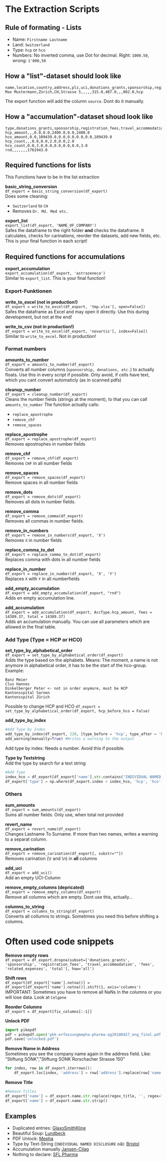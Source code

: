 # The Extraction Scripts
## Rule of formating - Lists
* Name: `Firstname Lastname`
* Land: `Switzerland`
* Type: `hcp` or `hco`
* Numbers: No inverted comma, use Dot for decimal.
Right: `1000.50`, wrong: `1'000,50`

## How a "list"-dataset should look like
```
name,location,country,address,plz,uci,donations_grants,sponsorship,registration_fees,travel_accommodation,fees,related_expenses,total,type
Max Mustermann,Zürich,CH,Strasse 5,,,,,315.0,487.0,,,802.0,hcp
```
The export function will add the column `source`. Dont do it manually.
## How a "accumulation"-dataset shoud look like
```
type,donations_grants,sponsorship,registration_fees,travel_accommodation,fees,related_expenses,total
hcp_amount,,,0.0,0.0,2400.0,0.0,2400.0
hco_amount,0.0,109439.0,0.0,0.0,0.0,0.0,109439.0
hcp_count,,,0.0,0.0,2.0,0.0,2.0
hco_count,0.0,3.0,0.0,0.0,0.0,0.0,3.0
rnd,,,,,,,1761943.0
```

## Required functions for lists
This Functions have to be in the list extraction

**basic_string_conversion**  
`df_export = basic_string_conversion(df_export)`  
Does some cleaning:  
* `Switzerland` to `CH`
* Removes `Dr. Md. Med etc.`

**export_list**  
`export_list(df_export, 'NAME_OF_COMPANY')`  
Safes the dataframe to the right folder **and** checks the dataframe. It calculates, checks for carinations, reorder the datasets, add new fields, etc. This is your final function in each script!

## Required functions for accumulations
**export_accumulation**  
`export_accumulation(df_export, 'astrazeneca')`  
Similar to `export_list`. This is your final function!

### Export-Funktionen
**write_to_excel (not in production!)**  
`df_export = write_to_excel(df_export, 'tmp.xlsx'[, open=False])`  
Safes the dataframe as Excel and may open it directly. Use this during development, but not at the end!

**write_to_csv (not in production!)**  
`df_export = write_to_excel(df_export, 'novartis'[, index=False])`  
Similar to `write_to_excel`. Not in production!

### Format numbers
**amounts_to_number**  
`df_export = amounts_to_number(df_export)`  
Converts all number columns (`sponsorship, donations, etc.`) to actually floats. Use this in every script if possible. Only avoid, if cells have text, which you cant convert automaticly (as in scanned pdfs)

**cleanup_number**  
`df_export = cleanup_number(df_export)`  
Cleans the number fields (strings at the moment), to that you can call `amounts_to_number`
The function actually calls:
* `replace_apostrophe`
* `remove_chf`
* `remove_spaces`

**replace_apostrophe**  
`df_export = replace_apostrophe(df_export)`  
Removes apostrophes in number fields

**remove_chf**  
`df_export = remove_chf(df_export)`  
Removes `CHF` in  all number fields

**remove_spaces**  
`df_export = remove_spaces(df_export)`  
Remove spaces in all number fields

**remove_dots**  
`df_export = remove_dots(df_export)`  
Removes all dots in number fields.

**remove_comma**  
`df_export = remove_comma(df_export)`  
Removes all commas in number fields.


**remove_in_numbers**  
`df_export = remove_in_numbers(df_export, 'X')`  
Removes `X` in number fields

**replace_comma_to_dot**  
`df_export = replace_comma_to_dot(df_export)`  
Replaces comma with dots in all number fields

**replace_in_number**  
`df_export = replace_in_number(df_export, 'X', 'Y')`  
Replaces `X` with `Y` in all numberfields

**add_empty_accumulation**  
`df_export = add_empty_accumulation(df_export, "rnd")`  
Adds en empty accumulation line.

**add_accumulation**  
`df_export = add_accumulation(df_export, AccType.hcp_amount, fees = 14389.37, total = 14389.37)`  
Adds an accumulation manually. You can use all parameters which are allowed in the final table.

### Add Type (Type = HCP or HCO)

**set_type_by_alphabetical_order**  
`df_export = set_type_by_alphabetical_order(df_export)`  
Adds the type based on the alphabets. Means: The moment, a name is not anymore in alphabetical order, it has to be the start of the hco-group.
Example:
```
Banz Meier
Clus Hannes
Dinkelberger Peter <- not in order anymore, must be HCP
Kantonsspital Sarnen
Kantonsspital Zürich
```

Possible to change HCP and HCO 
`df_export = set_type_by_alphabetical_order(df_export, hcp_before_hco = False)`

**add_type_by_index**  
```python
#Add Type by Index
add_type_by_index(df_export, 220, [type_before = 'hcp', type_after = 'hco'])
add_warning(manually=True) #Writes a warning to the output
```
Add type by index: Needs a number. Avoid this if possible.

**Type by Textstring**  
Add the type by search for a text string
```python
#Add Type
index_hco = df_export[df_export['name'].str.contains("INDIVIDUAL NAMED DISCLOSURE", na=False)].index[0]
df_export['type'] = np.where(df_export.index < index_hco, 'hcp', 'hco')
```  
### Others

**sum_amounts**  
`df_export = sum_amounts(df_export)`  
Sums all number fields. Only use, when total not provided

**revert_name**  
`df_export = revert_name(df_export)`  
Changes Lastname To Surname. If more than two names, writes a warning to a separat column.

**remove_carination**  
`df_export = remove_carination(df_export[, substr=""])`  
Removes carination (\r and \n) in **all** columns

**add_uci**  
`df_export = add_uci()`  
Add an empty UCI-Column

**remove_empty_columns (depricated)**  
`df_export = remove_empty_columns(df_export)`  
Remove all columns which are empty. Dont use this, actually...

**columns_to_string**  
`df_export = columns_to_string(df_export)`  
Converts all collumns to strings. Sometimes you need this before shifting a columns.

# Often used code snippets
**Remove empty rows**  
`df_export = df_export.dropna(subset=['donations_grants', 'sponsorship', 'registration_fees', 'travel_accommodation', 'fees', 'related_expenses', 'total'], how='all')`  

**Shift rows**  
`df_export[df_export['name'].notna()] = df_export[df_export['name'].notna()].shift(1, axis='columns')`  
IMPORTANT: Sometimes you have to remove all NaNs in the columns or you will lose data. Look at `Celgene`  
  
**Reorder Columns**  
`df_export = df_export[fix_columns[:-1]]`  

**Unlock PDF**
```python
import pikepdf
pdf = pikepdf.open('pkk-erfassungmepha-pharma-ag20180427_eng_final.pdf')
pdf.save('unlocked.pdf')
```   
**Remove Name in Address**  
Sometimes you see the company name again in the address field. Like:  
"Stiftung SONK","Stiftung SONK Rorschacher Strasse 150"  
```python
for index, row in df_export.iterrows():
    df_export.loc[index, 'address'] = row['address'].replace(row['name'] + ' ', '')
```

**Remove Title**
```python
#Remove Titles
df_export['name'] = df_export.name.str.replace(regex_title, '', regex=True, case=False)
df_export['name'] = df_export.name.str.strip()
```

## Examples
* Duplicated entries: [GlaxoSmithKline](http://localhost:8888/notebooks/data/1.%20pdfexport/files/GlaxoSmithKline/0.%20Lists.ipynb)
* Beautiful Soup: [Lundbeck](http://localhost:8888/notebooks/data/1.%20pdfexport/files/Lundbeck/0.%20Lists.ipynb)
* PDF Unlock: [Mepha](http://localhost:8888/notebooks/data/1.%20pdfexport/files/Mepha/0.%20Lists.ipynb)
* Type by Text-String (`INDIVIDUAL NAMED DISCLOSURE` oä): [Bristol](http://localhost:8888/notebooks/data/1.%20pdfexport/files/Bristol%20Myers%20Squibb/0.%20Lists.ipynb)
* Accumulation manually [Jansen-Cilag](http://localhost:8888/notebooks/data/1.%20pdfexport/files/Jansen-Cilag/1.%20Accumulations.ipynb)
* Nothing to declare: [SFL Pharma](http://localhost:8888/notebooks/data/1.%20pdfexport/files/SFL%20Pharma/0.%20Lists.ipynb)